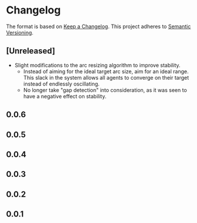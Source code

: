 # Changelog

The format is based on [Keep a Changelog](https://keepachangelog.com/en/1.0.0/). This project adheres to [Semantic Versioning](https://semver.org/spec/v2.0.0.html).

## \[Unreleased\]

- Slight modifications to the arc resizing algorithm to improve stability.
  - Instead of aiming for the ideal target arc size, aim for an ideal range. This slack in the system allows all agents to converge on their target instead of endlessly oscillating.
  - No longer take "gap detection" into consideration, as it was seen to have a negative effect on stability.

## 0.0.6

## 0.0.5

## 0.0.4

## 0.0.3

## 0.0.2

## 0.0.1
